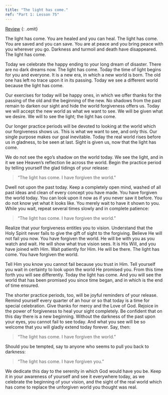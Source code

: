 ```yaml
---
title: "The light has come."
ref: "Part 1: Lesson 75"
---
```


<a class="hide-review" href="/acim/workbook/l088/#l075">Review</a>
{: .omit}

The light has come. You are healed and you can heal. The light has
come. You are saved and you can save. You are at peace and you bring peace
with you wherever you go. Darkness and turmoil and death have
disappeared. The light has come.

Today we celebrate the happy ending to your long dream of disaster. There
are no dark dreams now. The light has come. Today the time of light begins
for you and everyone. It is a new era, in which a new world is born. The
old one has left no trace upon it in its passing. Today we see a
different world because the light has come.

Our exercises for today will be happy ones, in which we offer thanks for
the passing of the old and the beginning of the new. No shadows from the
past remain to darken our sight and hide the world forgiveness offers
us. Today we will accept the new world as what we want to see. We will be
given what we desire. We will to see the light; the light has come.

Our longer practice periods will be devoted to looking at the world
which our forgiveness shows us. This is what we want to see, and only
this. Our single purpose makes our goal inevitable. Today the real world
rises before us in gladness, to be seen at last. Sight is given us, now
that the light has come.

We do not see the ego’s shadow on the world today. We see the light, and
in it we see Heaven’s reflection lie across the world. Begin the
practice period by telling yourself the glad tidings of your release:

> “The light has come. I have forgiven the world.”

Dwell not upon the past today. Keep a completely open mind, washed of
all past ideas and clean of every concept you have made. You have
forgiven the world today. You can look upon it now as if you never saw
it before. You do not know yet what it looks like. You merely wait to have
it shown to you. While you wait, repeat several times slowly and in
complete patience:

> “The light has come. I have forgiven the world.”

Realize that your forgiveness entitles you to vision. Understand that
the Holy Spirit never fails to give the gift of sight to the forgiving.
Believe He will not fail you now. You have forgiven the world. He will
be with you as you watch and wait. He will show what true vision sees.
It is His Will, and you have joined with Him. Wait patiently for Him. He
will be there. The light has come. You have forgiven the world.

Tell Him you know you cannot fail because you trust in Him. Tell
yourself you wait in certainty to look upon the world He promised you.
From this time forth you will see differently. Today the light has come.
And you will see the world that has been promised you since time began,
and in which is the end of time ensured.

The shorter practice periods, too, will be joyful reminders of your
release. Remind yourself every quarter of an hour or so that today is a
time for special celebration. Give thanks for mercy and the Love of God.
Rejoice in the power of forgiveness to heal your sight completely. Be
confident that on this day there is a new beginning. Without the
darkness of the past upon your eyes, you cannot fail to see today. And
what you see will be so welcome that you will gladly extend today
forever. Say, then:

> “The light has come. I have forgiven the world.”

Should you be tempted, say to anyone who seems to pull you back to
darkness:

> “The light has come. I have forgiven you.”

We dedicate this day to the serenity in which God would have you be.
Keep it in your awareness of yourself and see it everywhere today, as we
celebrate the beginning of your vision, and the sight of the real world
which has come to replace the unforgiven world you thought was real.


